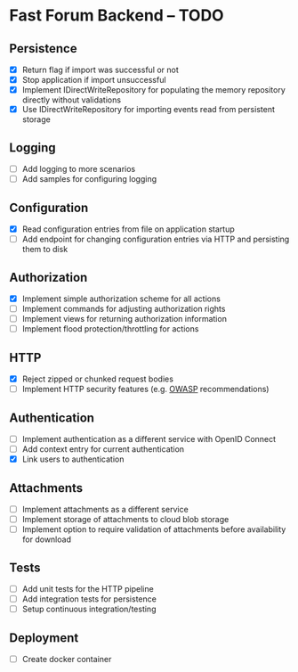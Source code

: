 # Fast Forum Backend – TODO

## Persistence

- [X] Return flag if import was successful or not
- [X] Stop application if import unsuccessful
- [X] Implement IDirectWriteRepository for populating the memory repository directly without validations
- [X] Use IDirectWriteRepository for importing events read from persistent storage

## Logging

- [ ] Add logging to more scenarios
- [ ] Add samples for configuring logging

## Configuration

- [X] Read configuration entries from file on application startup
- [ ] Add endpoint for changing configuration entries via HTTP and persisting them to disk

## Authorization

- [X] Implement simple authorization scheme for all actions
- [ ] Implement commands for adjusting authorization rights
- [ ] Implement views for returning authorization information
- [ ] Implement flood protection/throttling for actions

## HTTP

- [X] Reject zipped or chunked request bodies
- [ ] Implement HTTP security features (e.g. [OWASP](https://www.owasp.org/index.php/Main_Page) recommendations)

## Authentication 

- [ ] Implement authentication as a different service with OpenID Connect
- [ ] Add context entry for current authentication
- [X] Link users to authentication 

## Attachments

- [ ] Implement attachments as a different service
- [ ] Implement storage of attachments to cloud blob storage
- [ ] Implement option to require validation of attachments before availability for download

## Tests

- [ ] Add unit tests for the HTTP pipeline
- [ ] Add integration tests for persistence
- [ ] Setup continuous integration/testing

## Deployment

- [ ] Create docker container
